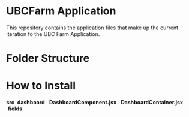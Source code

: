# UBCFarm Application
This repository contains the application files that make up the current iteration fo the UBC Farm Application. 

# Folder Structure

# How to Install
**src**
&nbsp;**dashboard**
&nbsp;&nbsp;**DashboardComponent.jsx**
&nbsp;&nbsp;**DashboardContainer.jsx**
&nbsp;**fields**


